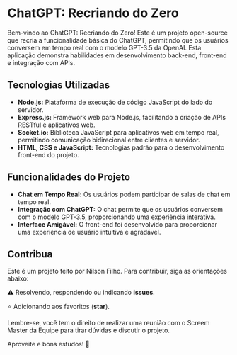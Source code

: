 # ChatGPT: Recriando do Zero

Bem-vindo ao ChatGPT: Recriando do Zero! Este é um projeto open-source que recria a funcionalidade básica do ChatGPT, permitindo que os usuários conversem em tempo real com o modelo GPT-3.5 da OpenAI. Esta aplicação demonstra habilidades em desenvolvimento back-end, front-end e integração com APIs.

## Tecnologias Utilizadas

- **Node.js:** Plataforma de execução de código JavaScript do lado do servidor.
- **Express.js:** Framework web para Node.js, facilitando a criação de APIs RESTful e aplicativos web.
- **Socket.io:** Biblioteca JavaScript para aplicativos web em tempo real, permitindo comunicação bidirecional entre clientes e servidor.
- **HTML, CSS e JavaScript:** Tecnologias padrão para o desenvolvimento front-end do projeto.

## Funcionalidades do Projeto

- **Chat em Tempo Real:** Os usuários podem participar de salas de chat em tempo real.
- **Integração com ChatGPT:** O chat permite que os usuários conversem com o modelo GPT-3.5, proporcionando uma experiência interativa.
- **Interface Amigável:** O front-end foi desenvolvido para proporcionar uma experiência de usuário intuitiva e agradável.

## Contribua

Este é um projeto feito por Nilson Filho. Para contribuir, siga as orientações abaixo:

⚠️ Resolvendo, respondendo ou indicando **issues**.

⭐ Adicionando aos favoritos (**star**).

Lembre-se, você tem o direito de realizar uma reunião com o Screem Master da Equipe para tirar dúvidas e discutir o projeto.

Aproveite e bons estudos! 🚀
